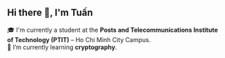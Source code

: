 ## Hi there 👋, I'm Tuấn

🎓 I'm currently a student at the **Posts and Telecommunications Institute of Technology (PTIT)** – Ho Chi Minh City Campus.  
🌱 I’m currently learning **cryptography**.
